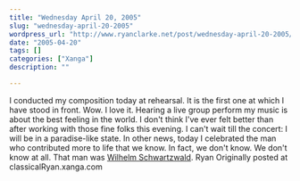 ```yaml
---
title: "Wednesday April 20, 2005"
slug: "wednesday-april-20-2005"
wordpress_url: "http://www.ryanclarke.net/post/wednesday-april-20-2005/"
date: "2005-04-20"
tags: []
categories: ["Xanga"]
description: ""

---
```


I conducted my composition today at rehearsal. It is the first one at which I have stood in front. Wow. I love it. Hearing a live group perform my music is about the best feeling in the world. I don't think I've ever felt better than after working with those fine folks this evening. I can't wait till the concert: I will be in a paradise-like state.
 In other news, today I celebrated the man who contributed more to life that we know. In fact, we don't know. We don't know at all. That man was [Wilhelm Schwartzwald](http://img.photobucket.com/albums/v300/classicalRyan/WilhelmSchwartzwald.jpg).
 Ryan
Originally posted at classicalRyan.xanga.com
